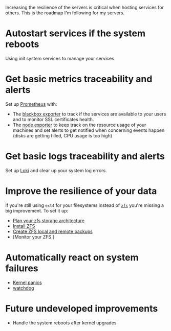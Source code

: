 Increasing the resilience of the servers is critical when hosting services for others. This is the roadmap I'm following for my servers.

# Autostart services if the system reboots
Using init system services to manage your services
# Get basic metrics traceability and alerts 
Set up [Prometheus](prometheus.md) with:

- The [blackbox exporter](blackbox_exporter.md) to track if the services are available to your users and to monitor SSL certificates health.
- The [node exporter](node_exporter.md) to keep track on the resource usage of your machines and set alerts to get notified when concerning events happen (disks are getting filled, CPU usage is too high)

# Get basic logs traceability and alerts 

Set up [Loki](loki.md) and clear up your system log errors.

# Improve the resilience of your data
If you're still using `ext4` for your filesystems instead of [`zfs`](zfs.md) you're missing a big improvement. To set it up:

- [Plan your zfs storage architecture](zfs_storage_planning.md)
- [Install ZFS](zfs.md)
- [Create ZFS local and remote backups](sanoid.md)
- [Monitor your ZFS ]

# Automatically react on system failures
- [Kernel panics](https://www.supertechcrew.com/kernel-panics-and-lockups/)
- [watchdog](watchdog.md)

# Future undeveloped improvements
- Handle the system reboots after kernel upgrades
